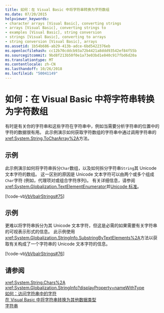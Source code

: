 ```yaml
---
title: 如何：在 Visual Basic 中将字符串转换为字符数组
ms.date: 07/20/2015
helpviewer_keywords:
- character arrays [Visual Basic], converting strings
- arrays [Visual Basic], converting strings to
- examples [Visual Basic], string conversion
- strings [Visual Basic], converting to arrays
- string conversion [Visual Basic], arrays
ms.assetid: 1b54b686-ab29-413b-adce-6bd5422376eb
ms.openlocfilehash: cc12b70cddcb93a72b4421a8ddd93542ef84f55b
ms.sourcegitcommit: 9bd8f213b50f0e1a73e03bd1e840c917fbd6d20a
ms.translationtype: MT
ms.contentlocale: zh-CN
ms.lasthandoff: 10/26/2018
ms.locfileid: "50041149"
---
```

# <a name="how-to-convert-a-string-to-an-array-of-characters-in-visual-basic"></a>如何：在 Visual Basic 中将字符串转换为字符数组
有时是有关你的字符串和这些字符在字符串中，例如当需要分析字符串的位置中的字符的数据很有用。 此示例演示如何获取字符数组的字符串中通过调用字符串的<xref:System.String.ToCharArray%2A>方法。  
  
## <a name="example"></a>示例  
 此示例演示如何将字符串拆分`Char`数组，以及如何拆分字符串`String`其 Unicode 文本字符的数组。 这一区别的原因是 Unicode 文本字符可以由两个或多个组成`Char`字符 (例如，代理项对或组合字符序列)。 有关详细信息，请参阅<xref:System.Globalization.TextElementEnumerator>并[Unicode 标准](https://www.unicode.org/standard/standard.html)。  
  
 [!code-vb[VbVbalrStrings#75](../../../../visual-basic/language-reference/functions/codesnippet/VisualBasic/how-to-convert-a-string-to-an-array-of-characters_1.vb)]  
  
## <a name="example"></a>示例  
 更难以将字符串拆分为其 Unicode 文本字符，但这是必需的如果需要有关字符串的可视表示形式的信息。 此示例使用<xref:System.Globalization.StringInfo.SubstringByTextElements%2A>方法以获取有关构成了一个字符串的 Unicode 文本字符的信息。  
  
 [!code-vb[VbVbalrStrings#76](../../../../visual-basic/language-reference/functions/codesnippet/VisualBasic/how-to-convert-a-string-to-an-array-of-characters_2.vb)]  
  
## <a name="see-also"></a>请参阅  
 <xref:System.String.Chars%2A>  
 <xref:System.Globalization.StringInfo?displayProperty=nameWithType>  
 [如何：访问字符串中的字符](../../../../visual-basic/programming-guide/language-features/strings/how-to-access-characters-in-strings.md)  
 [在 Visual Basic 中将字符串转换为其他数据类型](../../../../visual-basic/programming-guide/language-features/strings/converting-between-strings-and-other-data-types.md)  
 [字符串](../../../../visual-basic/programming-guide/language-features/strings/index.md)
